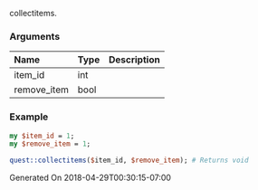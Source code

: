 collectitems.
### Arguments
**Name**|**Type**|**Description**
:---|:---|:---
item_id|int|
remove_item|bool|

### Example

```perl
my $item_id = 1;
my $remove_item = 1;

quest::collectitems($item_id, $remove_item); # Returns void
```


Generated On 2018-04-29T00:30:15-07:00